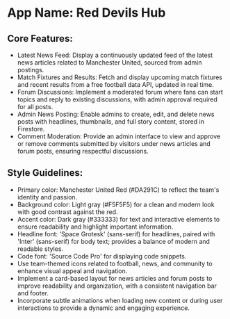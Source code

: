 # **App Name**: Red Devils Hub

## Core Features:

- Latest News Feed: Display a continuously updated feed of the latest news articles related to Manchester United, sourced from admin postings.
- Match Fixtures and Results: Fetch and display upcoming match fixtures and recent results from a free football data API, updated in real time.
- Forum Discussions: Implement a moderated forum where fans can start topics and reply to existing discussions, with admin approval required for all posts.
- Admin News Posting: Enable admins to create, edit, and delete news posts with headlines, thumbnails, and full story content, stored in Firestore.
- Comment Moderation: Provide an admin interface to view and approve or remove comments submitted by visitors under news articles and forum posts, ensuring respectful discussions.

## Style Guidelines:

- Primary color: Manchester United Red (#DA291C) to reflect the team's identity and passion.
- Background color: Light gray (#F5F5F5) for a clean and modern look with good contrast against the red.
- Accent color: Dark gray (#333333) for text and interactive elements to ensure readability and highlight important information.
- Headline font: 'Space Grotesk' (sans-serif) for headlines, paired with 'Inter' (sans-serif) for body text; provides a balance of modern and readable styles.
- Code font: 'Source Code Pro' for displaying code snippets.
- Use team-themed icons related to football, news, and community to enhance visual appeal and navigation.
- Implement a card-based layout for news articles and forum posts to improve readability and organization, with a consistent navigation bar and footer.
- Incorporate subtle animations when loading new content or during user interactions to provide a dynamic and engaging experience.
